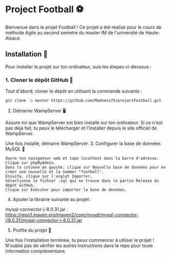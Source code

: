 # Project Football ⚽️

Bienvenue dans le projet Football ! Ce projet a été réalisé pour le cours de méthode Agile au second semetre du master IM de l'université de Haute-Alsace.

## Installation 🔧

Pour installer le projet sur ton ordinateur, suis les étapes ci-dessous :

### 1. Cloner le dépôt GitHub 📂

Tout d'abord, cloner le dépôt en utilisant la commande suivante :

```bash
git clone -b master https://github.com/Madness75/projectFootball.git

```
2. Démarrer WampServer 🖥️

Assure-toi que WampServer est bien installé sur ton ordinateur. Si ce n'est pas déjà fait, tu peux le télécharger et l'installer depuis le site officiel de WampServer.

Une fois installé, démarre WampServer.
3. Configurer la base de données MySQL 💾

    Ouvre ton navigateur web et tape localhost dans la barre d'adresse.
    Clique sur phpMyAdmin.
    Dans la colonne de gauche, clique sur Nouvelle base de données pour en créer une nouvelle et la nommer "football".
    Ensuite, clique sur l'onglet Importer.
    Sélectionne le fichier .sql qui se trouve dans la partie Release du dépôt GitHub.
    Clique sur Exécuter pour importer la base de données.

4. Ajouter la librairie suivante au projet : 

mysql-connector-j-8.0.31.jar : https://repo1.maven.org/maven2/com/mysql/mysql-connector-j/8.0.31/mysql-connector-j-8.0.31.jar

5. Profite du projet 🎉

Une fois l'installation terminée, tu peux commencer à utiliser le projet ! N'oublie pas de vérifier les autres instructions dans le repo pour toute information complémentaire.

